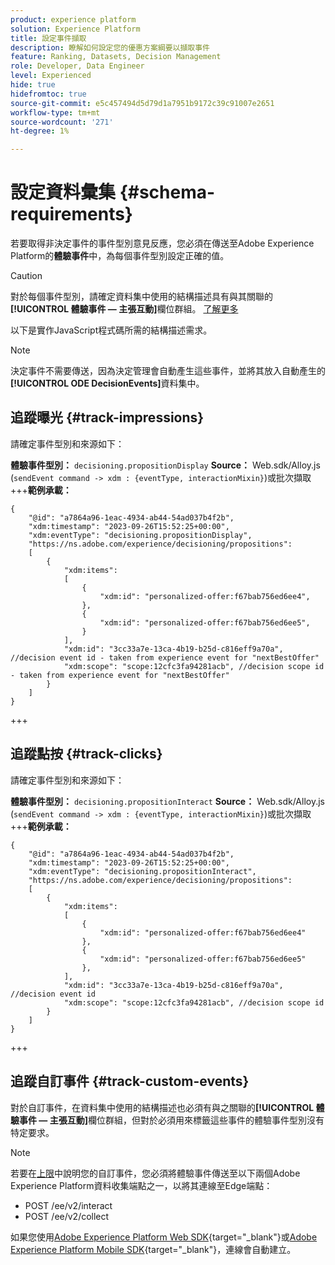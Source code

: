 ```yaml
---
product: experience platform
solution: Experience Platform
title: 設定事件擷取
description: 瞭解如何設定您的優惠方案綱要以擷取事件
feature: Ranking, Datasets, Decision Management
role: Developer, Data Engineer
level: Experienced
hide: true
hidefromtoc: true
source-git-commit: e5c457494d5d79d1a7951b9172c39c91007e2651
workflow-type: tm+mt
source-wordcount: '271'
ht-degree: 1%

---
```


# 設定資料彙集 {#schema-requirements}

若要取得非決定事件的事件型別意見反應，您必須在傳送至Adobe Experience Platform的&#x200B;**體驗事件**&#x200B;中，為每個事件型別設定正確的值。

>[!CAUTION]
>
>對於每個事件型別，請確定資料集中使用的結構描述具有與其關聯的&#x200B;**[!UICONTROL 體驗事件 — 主張互動]**&#x200B;欄位群組。 [了解更多](create-dataset.md)

以下是實作JavaScript程式碼所需的結構描述需求。

>[!NOTE]
>
>決定事件不需要傳送，因為決定管理會自動產生這些事件，並將其放入自動產生的&#x200B;**[!UICONTROL ODE DecisionEvents]**&#x200B;資料集<!--to check-->中。

## 追蹤曝光 {#track-impressions}

請確定事件型別和來源如下：

**體驗事件型別：** `decisioning.propositionDisplay`
**Source：** Web.sdk/Alloy.js (`sendEvent command -> xdm : {eventType, interactionMixin}`)或批次擷取
+++**範例承載：**

```
{
    "@id": "a7864a96-1eac-4934-ab44-54ad037b4f2b",
    "xdm:timestamp": "2023-09-26T15:52:25+00:00",
    "xdm:eventType": "decisioning.propositionDisplay",
    "https://ns.adobe.com/experience/decisioning/propositions":
    [
        {
            "xdm:items":
            [
                {
                    "xdm:id": "personalized-offer:f67bab756ed6ee4",
                },
                {
                    "xdm:id": "personalized-offer:f67bab756ed6ee5",
                }
            ],
            "xdm:id": "3cc33a7e-13ca-4b19-b25d-c816eff9a70a", //decision event id - taken from experience event for "nextBestOffer"
            "xdm:scope": "scope:12cfc3fa94281acb", //decision scope id - taken from experience event for "nextBestOffer"
        }
    ]
}
```

+++

## 追蹤點按 {#track-clicks}

請確定事件型別和來源如下：

**體驗事件型別：** `decisioning.propositionInteract`
**Source：** Web.sdk/Alloy.js (`sendEvent command -> xdm : {eventType, interactionMixin}`)或批次擷取
+++**範例承載：**

```
{
    "@id": "a7864a96-1eac-4934-ab44-54ad037b4f2b",
    "xdm:timestamp": "2023-09-26T15:52:25+00:00",
    "xdm:eventType": "decisioning.propositionInteract",
    "https://ns.adobe.com/experience/decisioning/propositions":
    [
        {
            "xdm:items":
            [
                {
                    "xdm:id": "personalized-offer:f67bab756ed6ee4"
                },
                {
                    "xdm:id": "personalized-offer:f67bab756ed6ee5"
                },
            ],
            "xdm:id": "3cc33a7e-13ca-4b19-b25d-c816eff9a70a", //decision event id
            "xdm:scope": "scope:12cfc3fa94281acb", //decision scope id
        }
    ]
}
```

+++

## 追蹤自訂事件 {#track-custom-events}

對於自訂事件，在資料集中使用的結構描述也必須有與之關聯的&#x200B;**[!UICONTROL 體驗事件 — 主張互動]**&#x200B;欄位群組，但對於必須用來標籤這些事件的體驗事件型別沒有特定要求。

>[!NOTE]
>
>若要在[上限](../items.md#capping)中說明您的自訂事件，您必須將體驗事件傳送至以下兩個Adobe Experience Platform資料收集端點之一，以將其連線至Edge端點：
>
>* POST /ee/v2/interact
>* POST /ee/v2/collect
>
>如果您使用[Adobe Experience Platform Web SDK](https://experienceleague.adobe.com/docs/experience-platform/edge/home.html?lang=zh-Hant){target="_blank"}或[Adobe Experience Platform Mobile SDK](https://experienceleague.adobe.com/docs/platform-learn/data-collection/mobile-sdk/overview.html?lang=zh-Hant){target="_blank"}，連線會自動建立。
